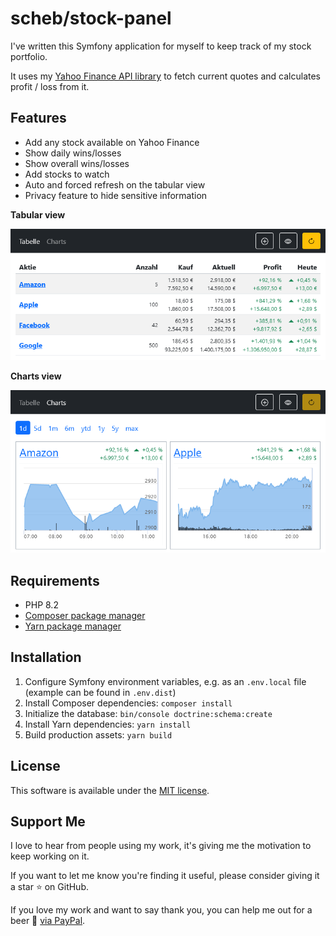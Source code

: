 scheb/stock-panel
=================

I've written this Symfony application for myself to keep track of my stock portfolio.

It uses my [Yahoo Finance API library](https://github.com/scheb/yahoo-finance-api) to fetch current quotes and
calculates profit / loss from it.

Features
--------

- Add any stock available on Yahoo Finance
- Show daily wins/losses
- Show overall wins/losses
- Add stocks to watch
- Auto and forced refresh on the tabular view
- Privacy feature to hide sensitive information

**Tabular view**

![Tabular view](doc/tables.png)

**Charts view**

![Charts view](doc/charts.png)

Requirements
------------

- PHP 8.2
- [Composer package manager](https://getcomposer.org/)
- [Yarn package manager](https://yarnpkg.com/)

Installation
------------

1) Configure Symfony environment variables, e.g. as an `.env.local` file (example can be found in `.env.dist`)
2) Install Composer dependencies: `composer install`
3) Initialize the database: `bin/console doctrine:schema:create`
4) Install Yarn dependencies: `yarn install`
5) Build production assets: `yarn build`

License
-------
This software is available under the [MIT license](LICENSE).

Support Me
----------

I love to hear from people using my work, it's giving me the motivation to keep working on it.

If you want to let me know you're finding it useful, please consider giving it a star ⭐ on GitHub.

If you love my work and want to say thank you, you can help me out for a beer 🍻️
[via PayPal](https://paypal.me/ChristianScheb).
